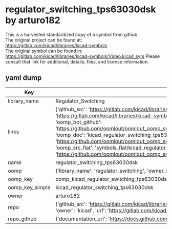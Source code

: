 # regulator_switching_tps63030dsk by arturo182  
This is a harvested standardized copy of a symbol from github.  
The original project can be found at:  
https://gitlab.com/kicad/libraries/kicad-symbols  
The original symbol can be found in:
https://gitlab.com/kicad/libraries/kicad-symbols/Video.kicad_sym
Please consult that link for additional, details, files, and license information.  
## yaml dump  
| Key | Value |  
| --- | --- |  
| library_name | Regulator_Switching |  
| links | {'github_src': 'https://gitlab.com/kicad/libraries/kicad-symbols/Video.kicad_sym', 'github_src_repo': 'https://gitlab.com/kicad/libraries/kicad-symbols', 'oomp_bot': 'kicad_regulator_switching_tps63030dsk/working', 'oomp_bot_github': 'https://github.com/oomlout/oomlout_oomp_symbol_bot/tree/main/kicad_regulator_switching_tps63030dsk/working', 'oomp_doc': 'kicad_regulator_switching_tps63030dsk/working', 'oomp_doc_github': 'https://github.com/oomlout/oomlout_oomp_symbol_doc/tree/main/kicad_regulator_switching_tps63030dsk/working', 'oomp_src_flat': 'symbols_flat/kicad_regulator_switching_tps63030dsk/working', 'oomp_src_flat_github': 'https://github.com/oomlout/oomlout_oomp_symbol_src/tree/main/kicad_regulator_switching_tps63030dsk/working'} |  
| name | regulator_switching_tps63030dsk |  
| oomp | {'library_name': 'regulator_switching', 'owner_name': 'kicad', 'symbol_name': 'regulator_switching_tps63030dsk'} |  
| oomp_key | oomp_kicad_regulator_switching_tps63030dsk |  
| oomp_key_simple | kicad_regulator_switching_tps63030dsk |  
| owner | arturo182 |  
| repo | {'github_src': 'https://gitlab.com/kicad/libraries/kicad-symbols/Video.kicad_sym', 'name': 'libraries/kicad-symbols', 'owner': 'kicad', 'url': 'https://gitlab.com/kicad/libraries/kicad-symbols'} |  
| repo_github | {'documentation_url': 'https://docs.github.com/rest/repos/repos#get-a-repository', 'message': 'Not Found'} |  

